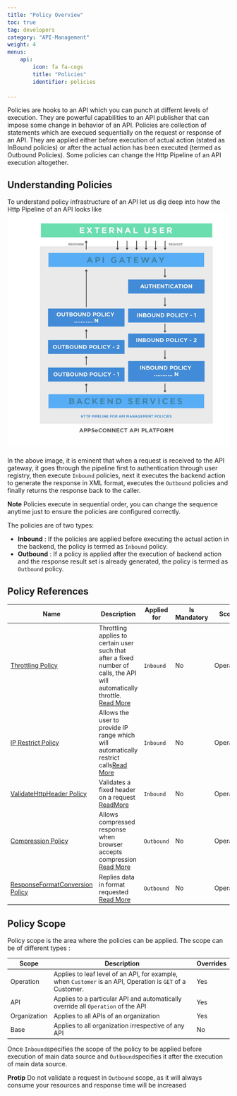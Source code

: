 ```yaml
---
title: "Policy Overview"
toc: true
tag: developers
category: "API-Management"
weight: 4
menus: 
    api:
        icon: fa fa-cogs
        title: "Policies" 
        identifier: policies 

---
```


Policies are hooks to an API which you can punch at differnt levels of execution. They are powerful capabilities to an API publisher
that can impose some change in behavior of an API. Policies are collection of statements which are execued sequentially
on the request or response of an API. They are applied either before execution of actual action (stated as InBound policies) or 
after the actual action has been executed (termed as Outbound Policies). Some policies can change the Http Pipeline of an API execution 
altogether. 

## Understanding Policies

To understand policy infrastructure of an API let us dig deep into how the Http Pipeline of an API looks like
![Api Policy Pipeline](/staticfiles/api-management/media/api-policy-pipeline.png)

In the above image, it is eminent that when a request is received to the API gateway, it goes through the pipeline 
first to authentication through user registry, then execute `Inbound` policies, next it executes the backend action 
to generate the response in XML format, executes the `Outbound` policies and finally returns the response 
back to the caller. 

**Note** Policies execute in sequential order, you can change the sequence anytime just to ensure the 
policies are configured correctly. 

The policies are of two types: 

- **Inbound** : If the policies are applied before executing the actual action in the backend, the policy is termed as `Inbound` policy.
- **Outbound** : If a policy is applied after the execution of backend action and the response result set is already generated, the policy is termed as `Outbound` policy.

## Policy References

|Name|Description|Applied for|Is Mandatory|Scope|
|-----|----------|---|---|---|
|[Throttling Policy](/api-management/quota-per-user-key/)|Throttling applies to certain user such that after a fixed number of calls, the API will automatically throttle. [Read More](/api-management/quota-per-user-key/)|`Inbound`|No|Operation|
|[IP Restrict Policy](/api-management/ip-restrict/)|Allows the user to provide IP range which will automatically restrict calls[Read More](/api-management/ip-restrict/)|`Inbound`|No|Operation|
|[ValidateHttpHeader Policy](/api-management/validate-http-header/)|Validates a fixed header on a request [ReadMore](/api-management/validate-http-header/)|`Inbound`|No|Operation|
|[Compression Policy](/api-management/compression-apply/)|Allows compressed response when browser accepts compression [Read More](/api-management/compression-apply/)|`Outbound`|No|Operation|
|[ResponseFormatConversion Policy](/api-management/response-content-format-Copy/)|Replies data in format requested [Read More](/api-management/response-content-format-Copy/)|`Outbound`|No|Operation|

## Policy Scope

Policy scope is the area where the policies can be applied. The scope can be of different types : 

|Scope|Description|Overrides|
|-----|----------|---|
|Operation|Applies to leaf level of an API, for example, when `Customer` is an API, Operation is `GET` of a Customer.|Yes|
|API|Applies to a particular API and automatically override all `Operation` of the API|Yes|
|Organization|Applies to all APIs of an organization|Yes|
|Base|Applies to all organization irrespective of any API|No|

Once `Inbound`specifies the scope of the policy to be applied before execution of main data source and `Outbound`specifies it after the execution of main data source. 

**Protip** Do not validate a request in `Outbound` scope, as it will always consume your resources and response time will be increased 